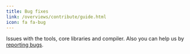 ```yaml
---
title: Bug fixes
link: /overviews/contribute/guide.html
icon: fa fa-bug
---
```

Issues with the tools, core libraries and compiler. Also you can help us by [reporting bugs](/overviews/contribute/bug-reporting-guide.html).
